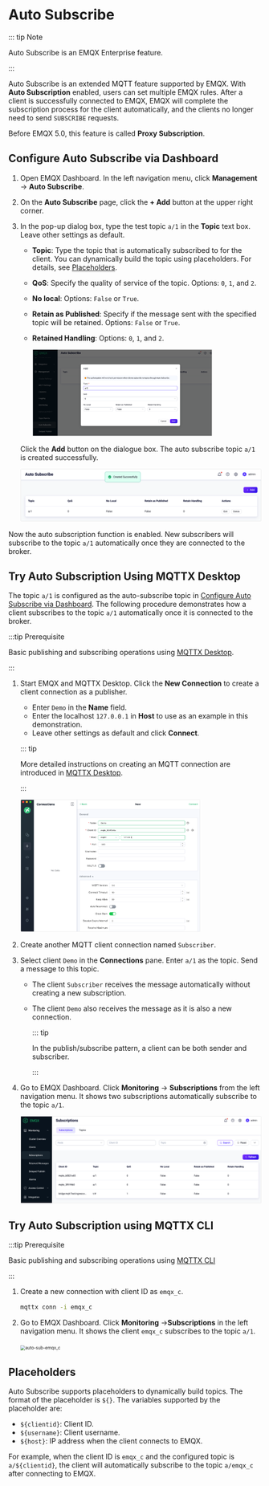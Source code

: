 # Auto Subscribe

::: tip Note

Auto Subscribe is an EMQX Enterprise feature.

:::

Auto Subscribe is an extended MQTT feature supported by EMQX. With **Auto Subscription** enabled, users can set multiple EMQX rules. After a client is successfully connected to EMQX, EMQX will complete the subscription process for the client automatically, and the clients no longer need to send `SUBSCRIBE` requests.

Before EMQX 5.0, this feature is called **Proxy Subscription**.

## Configure Auto Subscribe via Dashboard

1. Open EMQX Dashboard. In the left navigation menu, click **Management** -> **Auto Subscribe**. 

2. On the **Auto Subscribe** page, click the **+ Add** button at the upper right corner. 

3. In the pop-up dialog box, type the test topic `a/1` in the **Topic** text box. Leave other settings as default.

   - **Topic**: Type the topic that is automatically subscribed to for the client. You can dynamically build the topic using placeholders. For details, see [Placeholders](#placeholders).

   - **QoS**: Specify the quality of service of the topic. Options: `0`, `1`, and `2`.

   - **No local**: Options: `False` or `True`.

   - **Retain as Published**: Specify if the message sent with the specified topic will be retained. Options:  `False` or `True`.

   - **Retained Handling**: Options: `0`, `1`, and `2`.

     <img src="./assets/config-auto-subscribe-dashboard.png" alt="config-auto-subscribe-dashboard" style="zoom:35%;" /> 

   Click the **Add** button on the dialogue box. The auto subscribe topic `a/1` is created successfully.

   <img src="./assets/auto-sub-success.png" alt="auto-sub-success" style="zoom:50%;" />

Now the auto subscription function is enabled. New subscribers will subscribe to the topic `a/1` automatically once they are connected to the broker.

## Try Auto Subscription Using MQTTX Desktop

The topic `a/1` is configured as the auto-subscribe topic in [Configure Auto Subscribe via Dashboard](#configure-auto-subscribe-via-dashboard). The following procedure demonstrates how a client subscribes to the topic `a/1` automatically once it is connected to the broker.

:::tip Prerequisite

Basic publishing and subscribing operations using [MQTTX Desktop](./publish-and-subscribe.md#mqttx-desktop).

:::

1. Start EMQX and MQTTX Desktop. Click the **New Connection** to create a client connection as a publisher.

   - Enter `Demo` in the **Name** field.
   - Enter the localhost `127.0.0.1` in **Host** to use as an example in this demonstration.
   - Leave other settings as default and click **Connect**.

   ::: tip

   More detailed instructions on creating an MQTT connection are introduced in [MQTTX Desktop](./publish-and-subscribe.md#mqttx-desktop).

   :::

   <img src="./assets/Configure-new-connection-general.png" alt="Configure-new-connection-general" style="zoom:35%;" />

3. Create another MQTT client connection named `Subscriber`.

3. Select client `Demo` in the **Connections** pane. Enter `a/1` as the topic. Send a message to this topic.

   - The client `Subscriber` receives the message automatically without creating a new subscription.

   - The client `Demo` also receives the message as it is also a new connection.

     ::: tip

     In the publish/subscribe pattern, a client can be both sender and subscriber.

     :::

4. Go to EMQX Dashboard. Click **Monitoring** -> **Subscriptions** from the left navigation menu. It shows two subscriptions automatically subscribe to the topic `a/1`.

   <img src="./assets/view-auto-sub-dashboard.png" alt="view-auto-sub-dashboard" style="zoom:50%;" />

## Try Auto Subscription using MQTTX CLI

:::tip Prerequisite

Basic publishing and subscribing operations using [MQTTX CLI](./publish-and-subscribe.md#mqttx-cli)

:::

1. Create a new connection with client ID as `emqx_c`.

   ```bash
   mqttx conn -i emqx_c
   ```

2. Go to EMQX Dashboard. Click **Monitoring** ->**Subscriptions** in the left navigation menu. It shows the client `emqx_c` subscribes to the topic `a/1`.

   <img src="./assets/auto-sub-emqx_c.png" alt="auto-sub-emqx_c" style="zoom:60%;" />

## Placeholders

Auto Subscribe supports placeholders to dynamically build topics. The format of the placeholder is `${}`. The variables supported by the placeholder are:

- `${clientid}`: Client ID.
- `${username}`: Client username.
- `${host}`: IP address when the client connects to EMQX.

For example, when the client ID is `emqx_c` and the configured topic is `a/${clientid}`, the client will automatically subscribe to the topic `a/emqx_c` after connecting to EMQX.

